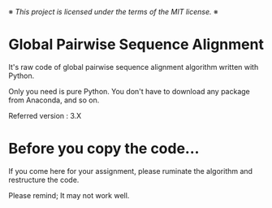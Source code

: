 ※ _This project is licensed under the terms of the MIT license._ ※

# Global Pairwise Sequence Alignment

It's raw code of global pairwise sequence alignment algorithm written with Python.

Only you need is pure Python. You don't have to download any package from Anaconda, and so on.

Referred version : 3.X

# Before you copy the code...

If you come here for your assignment, please ruminate the algorithm and restructure the code.

Please remind; It may not work well.

